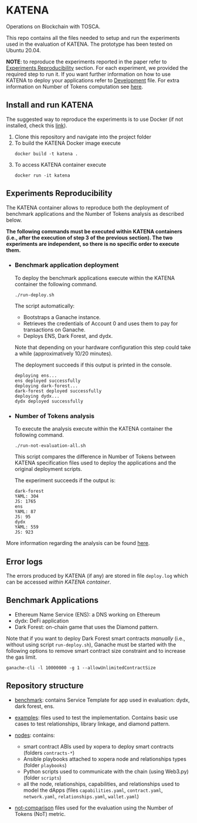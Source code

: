 # KATENA

Operations on Blockchain with TOSCA.

This repo contains all the files needed to setup and run the experiments used in the evaluation of KATENA.
The prototype has been tested on Ubuntu 20.04.

**NOTE**: to reproduce the experiments reported in the paper refer to [Experiments Reproducibility](#experiments-reproducibility) section. For each experiment, we provided the required step to run it.
If you want further information on how to use KATENA to deploy your applications refer to [Development](DEVELOPMENT.md) file. For extra information on Number of Tokens computation see [here](./NUMBER_OF_TOKENS.md).

## Install and run KATENA

The suggested way to reproduce the experiments is to use Docker (if not installed, check this [link](https://docs.docker.com/get-docker/)).

1. Clone this repository and navigate into the project folder
2. To build the KATENA Docker image execute
   ```
   docker build -t katena .
   ```
3. To access KATENA container execute
   ```
   docker run -it katena
   ```

## Experiments Reproducibility

The KATENA container allows to reproduce both the deployment of benchmark applications and the Number of Tokens analysis as described below.

**The following commands must be executed within KATENA containers (i.e., after the execution of step 3 of the previous section). The two experiments are independent, so there is no specific order to execute them.**

- ### Benchmark application deployment

  To deploy the benchmark applications execute within the KATENA container the following command.

  ```
  ./run-deploy.sh
  ```

  The script automatically:

  - Bootstraps a Ganache instance.
  - Retrieves the credentials of Account 0 and uses them to pay for transactions on Ganache.
  - Deploys ENS, Dark Forest, and dydx.

  Note that depending on your hardware configuration this step could take a while (approximatively 10/20 minutes).

  The deployment succeeds if this output is printed in the console.

  ```
  deploying ens...
  ens deployed successfully
  deploying dark-forest...
  dark-forest deployed successfully
  deploying dydx...
  dydx deployed successfully
  ```

- ### Number of Tokens analysis

  To execute the analysis execute within the KATENA container the following command.

  ```
  ./run-not-evaluation-all.sh
  ```

  This script compares the difference in Number of Tokens between KATENA specification files used to deploy the applications and the original deployment scripts.

  The experiment succeeds if the output is:

  ```
  dark-forest
  YAML: 304
  JS: 1765
  ens
  YAML: 87
  JS: 95
  dydx
  YAML: 559
  JS: 923
  ```

More information regarding the analysis can be found [here](./NUMBER_OF_TOKENS.md).

## Error logs

The errors produced by KATENA (if any) are stored in file `deploy.log` which can be accessed _within KATENA container_.

## Benchmark Applications

- Ethereum Name Service (ENS): a DNS working on Ethereum
- dydx: DeFi application
- Dark Forest: on-chain game that uses the Diamond pattern.

Note that if you want to deploy Dark Forest smart contracts _manually_ (i.e., without using script `run-deploy.sh`), Ganache must be started with the following options to remove smart contract size constraint and to increase the gas limit.

```
ganache-cli -l 10000000 -g 1 --allowUnlimitedContractSize
```

## Repository structure

- [benchmark](./benchmark/): contains Service Template for app used in evaluation: dydx, dark forest, ens.

- [examples](./examples/): files used to test the implementation. Contains basic use cases to test relationships, library linkage, and diamond pattern.

- [nodes](./nodes/): contains:

  - smart contract ABIs used by xopera to deploy smart contracts (folders `contracts-*`)
  - Ansible playbooks attached to xopera node and relationships types (folder `playbooks`)
  - Python scripts used to communicate with the chain (using Web3.py) (folder `scripts`)
  - all the node, relationships, capabilities, and relationships used to model the dApps (files `capabilities.yaml`, `contract.yaml`, `network.yaml`, `relationships.yaml`, `wallet.yaml`)

- [not-comparison](./not-comparison/) files used for the evaluation using the Number of Tokens (NoT) metric.

<!-- - [Smart Contract Example](./smart-contract-example/): contains a truffle project used to test and use JS and TS capabilities to use functions of the benchmark apps -->
